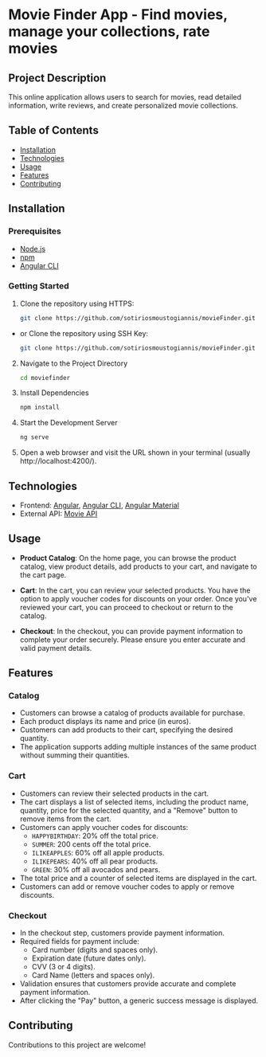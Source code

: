 # Movie Finder App - Find movies, manage your collections, rate movies

## Project Description

This online application allows users to search for movies, read detailed information, write reviews, and create personalized movie collections.

## Table of Contents

- [Installation](#installation)
- [Technologies](#technologies)
- [Usage](#usage)
- [Features](#features)
- [Contributing](#contributing)

## Installation

### Prerequisites

- [Node.js](https://nodejs.org/) 
- [npm](https://www.npmjs.com/)
- [Angular CLI](https://angular.dev/cli/)

### Getting Started

1. Clone the repository using HTTPS:

   ```bash
   git clone https://github.com/sotiriosmoustogiannis/movieFinder.git

- or Clone the repository using SSH Key:

   ```bash
   git clone https://github.com/sotiriosmoustogiannis/movieFinder.git

2. Navigate to the Project Directory

   ```bash
   cd moviefinder

3. Install Dependencies

   ```bash
   npm install

4. Start the Development Server

   ```bash
   ng serve

5. Open a web browser and visit the URL shown in your terminal 
   (usually http://localhost:4200/).

## Technologies

- Frontend: [Angular](https://angular.dev/), [Angular CLI](https://angular.dev/cli), [Angular Material](https://material.angular.io/)
- External API: [Movie API](https://developers.themoviedb.org/3/getting-started/introduction)

## Usage

- **Product Catalog**: On the home page, you can browse the product catalog, view product details, add products to your cart, and navigate to the cart page.

- **Cart**: In the cart, you can review your selected products. You have the option to apply voucher codes for discounts on your order. Once you've reviewed your cart, you can proceed to checkout or return to the catalog.

- **Checkout**: In the checkout, you can provide payment information to complete your order securely. Please ensure you enter accurate and valid payment details.


## Features

### Catalog

- Customers can browse a catalog of products available for purchase.
- Each product displays its name and price (in euros).
- Customers can add products to their cart, specifying the desired quantity.
- The application supports adding multiple instances of the same product without summing their quantities.

### Cart

- Customers can review their selected products in the cart.
- The cart displays a list of selected items, including the product name, quantity, price for the selected quantity, and a "Remove" button to remove items from the cart.
- Customers can apply voucher codes for discounts:
  - `HAPPYBIRTHDAY`: 20% off the total price.
  - `SUMMER`: 200 cents off the total price.
  - `ILIKEAPPLES`: 60% off all apple products.
  - `ILIKEPEARS`: 40% off all pear products.
  - `GREEN`: 30% off all avocados and pears.
- The total price and a counter of selected items are displayed in the cart.
- Customers can add or remove voucher codes to apply or remove discounts.

### Checkout

- In the checkout step, customers provide payment information.
- Required fields for payment include:
  - Card number (digits and spaces only).
  - Expiration date (future dates only).
  - CVV (3 or 4 digits).
  - Card Name (letters and spaces only).
- Validation ensures that customers provide accurate and complete payment information.
- After clicking the "Pay" button, a generic success message is displayed.

## Contributing

Contributions to this project are welcome!
